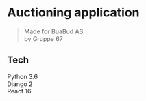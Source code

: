 # Auctioning application

> Made for BuaBud AS \
> by Gruppe 67

## Tech

Python 3.6 \
Django 2\
React 16
